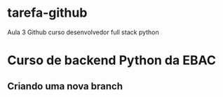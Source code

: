 # tarefa-github
Aula 3 Github curso desenvolvedor full stack python


# Curso de backend Python da EBAC


## Criando uma nova branch
